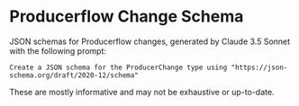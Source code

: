 # Producerflow Change Schema

JSON schemas for Producerflow changes, generated by Claude 3.5 Sonnet with the following prompt:
````
Create a JSON schema for the ProducerChange type using "https://json-schema.org/draft/2020-12/schema"
````

These are mostly informative and may not be exhaustive or up-to-date.